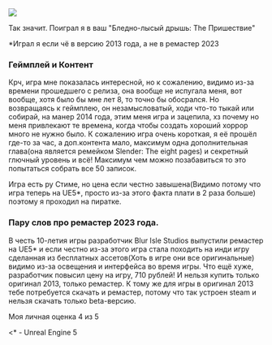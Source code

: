 
<img src="https://ru.wikipedia.org/wiki/File%3ASlender-_The_Arrival_logo.jpeg">

Так значит. Поиграл я в ваш "Бледно-лысый дрышь: The Пришествие"  

*Играл я если чё в версию 2013 года, а не в ремастер 2023

### Геймплей и Контент
Крч, игра мне показалась интересной, но к сожалению, видимо из-за времени прошедшего с релиза, она вообще не испугала меня, вот вообще, хотя было бы мне лет 8, то точно бы обосрался. Но возвращаясь к геймплею, он незамысловатый, ходи что-то тыкай или собирай, на манер 2014 года, этим меня игра и зацепила, хз почему но меня привлекают те времена, когда чтобы создать хороший хоррор много не нужно было. К сожалению игра очень короткая, я её прошёл где-то за час, а доп.контента мало, максимум одна дополнительная глава(она является ремейком Slender: The eight pages) и секретный глючный уровень и всё! Максимум чем можно позабавиться то это попытаться собрать все 50 записок.  


Игра есть ру Стиме, но цена если честно завышена(Видимо потому что игра теперь на UE5*, просто из-за этого факта плати в 2 раза больше) поэтому я проходил на пиратке.  

### Пару слов про ремастер 2023 года. 
В честь 10-летия игры разработчик Blur Isle Studios выпустили ремастер на UE5* и если честно из-за этого игра стала походить на инди игру сделанная из бесплатных ассетов(Хоть в игре они все оригинальные) видимо из-за освещения и интерфейса во время игры. Что ещё хуже, разработчик повысил цену на игру, 710 рублей! И нельзя купить только оригинал 2013, только ремастер. К тому же для игры в оригинал 2013 тебе потребуется скачать и ремастер, потому что так устроен steam и нельзя скачать только beta-версию.

Моя личная оценка 4 из 5

<* - Unreal Engine 5